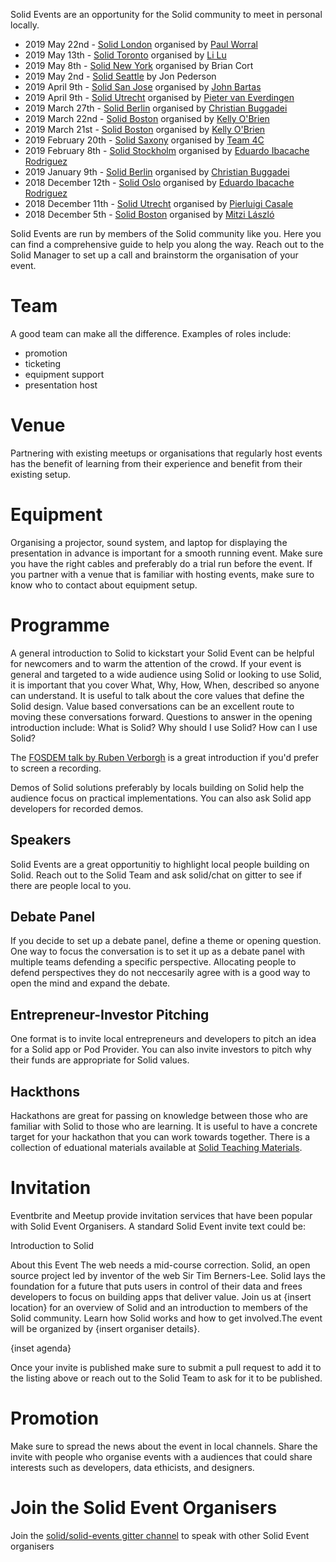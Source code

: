 Solid Events are an opportunity for the Solid community to meet in personal locally. 

* 2019 May 22nd - [Solid London](https://www.meetup.com/Solid-London/) organised by [Paul Worral](https://www.linkedin.com/in/worrall/)
* 2019 May 13th - [Solid Toronto](https://www.llbrandlab.com/events/solid-toronto-meetup) organised by [Li Lu](https://github.com/SolidToronto)
* 2019 May 8th - [Solid New York](https://www.meetup.com/NextWeb-NYC/) organised by Brian Cort
* 2019 May 2nd - [Solid Seattle](https://www.eventbrite.com/e/solid-seattle-tickets-60131990402) by Jon Pederson 
* 2019 April 9th - [Solid San Jose](https://www.meetup.com/San-Jose-SOLID-Technology-decentralized-Web-Meetup/events/260087036/) organised by [John Bartas](http://www.bartas.net/resume.html) 
* 2019 April 9th - [Solid Utrecht](http://www.pilod.nl/wiki/Solid_Netherlands_Kick-Off_–_April_9th_2019) organised by [Pieter van Everdingen](https://www.linkedin.com/in/pietervaneverdingen/)
* 2019 March 27th - [Solid Berlin](https://www.eventbrite.com/e/solid-meetup-berlin-tickets-55479654139) organised by [Christian Buggadei](https://github.com/JollyOrc)
* 2019 March 22nd - [Solid Boston](https://www.eventbrite.com/e/solid-startup-workshop-boston-tickets-57623868542) organised by [Kelly O'Brien](https://github.com/InruptKelly)
* 2019 March 21st - [Solid Boston](https://www.eventbrite.com/e/solid-boston-tickets-57623377072) organised by [ Kelly O'Brien](https://github.com/InruptKelly)
* 2019 February 20th - [Solid Saxony](https://forum.solidproject.org/t/solid-meetup-saxony-germany/1215) organised by [Team 4C](https://wefourc.com/)
* 2019 February 8th - [Solid Stockholm](https://www.meetup.com/Solid-Sweden/events/257923996/) organised by [Eduardo Ibacache Rodriguez](https://github.com/eduardoinnorway)
* 2019 January 9th - [Solid Berlin](https://supermarkt-berlin.net/event/solid-meetup-berlin/) organised by [Christian Buggadei](https://github.com/JollyOrc)
* 2018 December 12th - [Solid Oslo](https://www.meetup.com/Solid-Norway/events/256467181/) organised by [Eduardo Ibacache Rodriguez](https://github.com/eduardoinnorway)
* 2018 December 11th - [Solid Utrecht](https://www.meetup.com/Solid-Netherlands/) organised by [Pierluigi Casale](https://www.linkedin.com/in/pierluigi-casale-41271430/)
* 2018 December 5th - [Solid Boston](https://www.eventbrite.com/e/solid-boston-tickets-52634666705) organised by [Mitzi László](https://github.com/Mitzi-Laszlo)

Solid Events are run by members of the Solid community like you. Here you can find a comprehensive guide to help you along the way. Reach out to the Solid Manager to set up a call and brainstorm the organisation of your event. 

# Team 
A good team can make all the difference. Examples of roles include: 
- promotion 
- ticketing 
- equipment support 
- presentation host

# Venue
Partnering with existing meetups or organisations that regularly host events has the benefit of learning from their experience and benefit from their existing setup. 

# Equipment
Organising a projector, sound system, and laptop for displaying the presentation in advance is important for a smooth running event. Make sure you have the right cables and preferably do a trial run before the event. If you partner with a venue that is familiar with hosting events, make sure to know who to contact about equipment setup. 

# Programme 
A general introduction to Solid to kickstart your Solid Event can be helpful for newcomers and to warm the attention of the crowd. If your event is general and targeted to a wide audience using Solid or looking to use Solid, it is important that you cover What, Why, How, When, described so anyone can understand. It is useful to talk about the core values that define the Solid design. Value based conversations can be an excellent route to moving these conversations forward. Questions to answer in the opening introduction include: What is Solid? Why should I use Solid? How can I use Solid?

The [FOSDEM talk by Ruben Verborgh](http://bofh.nikhef.nl/events/FOSDEM/2019/Janson/solid_web_decentralization.mp4) is a great introduction if you'd prefer to screen a recording. 

Demos of Solid solutions preferably by locals building on Solid help the audience focus on practical implementations. You can also ask Solid app developers for recorded demos. 

## Speakers 
Solid Events are a great opportunitiy to highlight local people building on Solid. Reach out to the Solid Team and ask  solid/chat on gitter to see if there are people local to you. 

## Debate Panel  
If you decide to set up a debate panel, define a theme or opening question. One way to focus the conversation is to set it up as a debate panel with multiple teams defending a specific perspective. Allocating people to defend perspectives they do not neccesarily agree with is a good way to open the mind and expand the debate.

## Entrepreneur-Investor Pitching 
One format is to invite local entrepreneurs and developers to pitch an idea for a Solid app or Pod Provider. You can also invite investors to pitch why their funds are appropriate for Solid values.

## Hackthons 
Hackathons are great for passing on knowledge between those who are familiar with Solid to those who are learning. It is useful to have a concrete target for your hackathon that you can work towards together. There is a collection of eduational materials available at [Solid Teaching Materials](solid-resources.md). 

# Invitation 
Eventbrite and Meetup provide invitation services that have been popular with Solid Event Organisers. A standard Solid Event invite text could be: 

Introduction to Solid

About this Event
The web needs a mid-course correction. Solid, an open source project led by inventor of the web Sir Tim Berners-Lee. Solid lays the foundation for a future that puts users in control of their data and frees developers to focus on building apps that deliver value. Join us at {insert location} for an overview of  Solid  and an introduction to members of the Solid community. Learn how Solid works and how to get involved.The event will be organized by {insert organiser details}. 

{inset agenda}

Once your invite is published make sure to submit a pull request to add it to the listing above or reach out to the Solid Team to ask for it to be published. 

# Promotion
Make sure to spread the news about the event in local channels. Share the invite with people who organise events with a  audiences that could share interests such as developers, data ethicists, and designers. 

# Join the Solid Event Organisers 
Join the [solid/solid-events gitter channel](https://gitter.im/solid/solid-events) to speak with other Solid Event organisers
